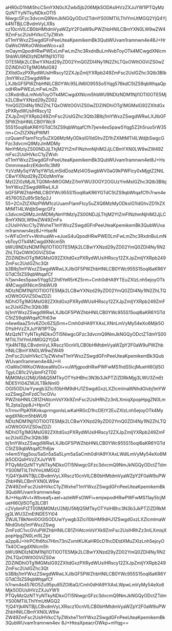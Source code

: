 aHR0cD1hMi5hcC5mYXN0cXZwbi5jb206Mjk5ODAsIHVzZXJuYW1lPTQyMzQzNTYyNTkyNDkxOTI5
NiwgcGFzc3dvcmQ9NmJkNGQyODctZTdmYS00MTliLThlYmUtMGQ2YjQ4Yjk4NTBjLCBvdmVyLXRs
cz10cnVlLCB0bHMtdmVyaWZpY2F0aW9uPWZhbHNlLCBmYXN0LW9wZW49ZmFsc2UsIHVkcC1yZWxh
eT1mYWxzZSwgdGFnPeeUteaKpemikemBk3QubWUvam1ramnwn4e48J+HrOaWsOWKoOWdoeWco+a3
mOaymQpodHRwPWExLmFwLmZhc3RxdnBuLmNvbToyOTk4MCwgdXNlcm5hbWU9NDIzNDM1NjI1OTI0
OTE5Mjk2LCBwYXNzd29yZD02YmQ0ZDI4Ny1lN2ZhLTQxOWItOGViZS0wZDZiNDhiOTg1MGMsIG92
ZXItdGxzPXRydWUsIHRscy12ZXJpZmljYXRpb249ZmFsc2UsIGZhc3Qtb3Blbj1mYWxzZSwgdWRw
LXJlbGF5PWZhbHNlLCB0YWc95LiN6IO955So5Yqg576kdC5tZS9qbWtqaQpodHRwPWEzLmFwLmZh
c3RxdnBuLmNvbToyOTk4MCwgdXNlcm5hbWU9NDIzNDM1NjI1OTI0OTE5Mjk2LCBwYXNzd29yZD02
YmQ0ZDI4Ny1lN2ZhLTQxOWItOGViZS0wZDZiNDhiOTg1MGMsIG92ZXItdGxzPXRydWUsIHRscy12
ZXJpZmljYXRpb249ZmFsc2UsIGZhc3Qtb3Blbj1mYWxzZSwgdWRwLXJlbGF5PWZhbHNlLCB0YWc9
55S15oql6aKR6YGTdC5tZS9qbWtqafCfh7jwn4es5paw5Yqg5Z2h5ruo5rW35rm+CnZtZXNzPWM1
czQuamFtamFtcy5uZXQ6MzMyODksIG1ldGhvZD1hZXMtMTI4LWdjbSwgcGFzc3dvcmQ9MzJmMDMy
NmYtMzIyZS00NDJjLThjM2YtZmFlNzhmNjhlM2JjLCBmYXN0LW9wZW49ZmFsc2UsIHVkcC1yZWxh
eT1mYWxzZSwgdGFnPeeUteaKpemikemBk3QubWUvam1ramnwn4et8J+HsOmmmea4rzEKdm1lc3M9
YzVzMy5qYW1qYW1zLm5ldDozMzI4OSwgbWV0aG9kPWFlcy0xMjgtZ2NtLCBwYXNzd29yZD0zMmYw
MzI2Zi0zMjJlLTQ0MmMtOGMzZi1mYWU3OGY2OGUzYmMsIGZhc3Qtb3Blbj1mYWxzZSwgdWRwLXJl
bGF5PWZhbHNlLCB0YWc955S15oql6aKR6YGTdC5tZS9qbWtqafCfh7rwn4e4576O5Zu95rSb5p2J
55+2CnZtZXNzPWM1czUuamFtamFtcy5uZXQ6MzMyODksIG1ldGhvZD1hZXMtMTI4LWdjbSwgcGFz
c3dvcmQ9MzJmMDMyNmYtMzIyZS00NDJjLThjM2YtZmFlNzhmNjhlM2JjLCBmYXN0LW9wZW49ZmFs
c2UsIHVkcC1yZWxheT1mYWxzZSwgdGFnPeeUteaKpemikemBk3QubWUvam1ramnwn4ez8J+HseiN
t+WFsOmYv+WnhuaWr+eJueS4uQpodHRwPWE0LmFwLmZhc3RxdnBuLmNvbToyOTk4MCwgdXNlcm5h
bWU9NDIzNDM1NjI1OTI0OTE5Mjk2LCBwYXNzd29yZD02YmQ0ZDI4Ny1lN2ZhLTQxOWItOGViZS0w
ZDZiNDhiOTg1MGMsIG92ZXItdGxzPXRydWUsIHRscy12ZXJpZmljYXRpb249ZmFsc2UsIGZhc3Qt
b3Blbj1mYWxzZSwgdWRwLXJlbGF5PWZhbHNlLCB0YWc955S15oql6aKR6YGTdC5tZS9qbWtqafCf
h7jwn4es5paw5Yqg5Z2h6YeR5rKZ5rm+Cmh0dHA9YTEuZXIzLnh5ejoyOTk4MCwgdXNlcm5hbWU9
NDIzNDM1NjI1OTI0OTE5Mjk2LCBwYXNzd29yZD02YmQ0ZDI4Ny1lN2ZhLTQxOWItOGViZS0wZDZi
NDhiOTg1MGMsIG92ZXItdGxzPXRydWUsIHRscy12ZXJpZmljYXRpb249ZmFsc2UsIGZhc3Qtb3Bl
bj1mYWxzZSwgdWRwLXJlbGF5PWZhbHNlLCB0YWc955S15oql6aKR6YGTdC5tZS9qbWtqafCfh63w
n4ew6aaZ5riv6ZOc6ZSj5rm+Cmh0dHA9YXAxLXNnLmVyMy54eXo6Mjk5ODYsIHVzZXJuYW1lPTQy
MzQzNTYyNTkyNDkxOTI5NiwgcGFzc3dvcmQ9NmJkNGQyODctZTdmYS00MTliLThlYmUtMGQ2YjQ4
Yjk4NTBjLCBvdmVyLXRscz10cnVlLCB0bHMtdmVyaWZpY2F0aW9uPWZhbHNlLCBmYXN0LW9wZW49
ZmFsc2UsIHVkcC1yZWxheT1mYWxzZSwgdGFnPeeUteaKpemikemBk3QubWUvam1ramnwn4e48J+H
rOaWsOWKoOWdoeaWsOi+vuWfjgpodHRwPWFwMS1hdS5lcjMueHl6OjI5OTgyLCB1c2VybmFtZT00
MjM0MzU2MjU5MjQ5MTkyOTYsIHBhc3N3b3JkPTZiZDRkMjg3LWU3ZmEtNDE5Yi04ZWJlLTBkNmI0
OGI5ODUwYywgb3Zlci10bHM9dHJ1ZSwgdGxzLXZlcmlmaWNhdGlvbj1mYWxzZSwgZmFzdC1vcGVu
PWZhbHNlLCB1ZHAtcmVsYXk9ZmFsc2UsIHRhZz3nlLXmiqXpopHpgZN0Lm1lL2pta2pp8J+HpvCf
h7rmvrPlpKfliKnkuprmgonlsLwKaHR0cD1hcDEtY2EuZXIzLnh5ejoyOTk4MywgdXNlcm5hbWU9
NDIzNDM1NjI1OTI0OTE5Mjk2LCBwYXNzd29yZD02YmQ0ZDI4Ny1lN2ZhLTQxOWItOGViZS0wZDZi
NDhiOTg1MGMsIG92ZXItdGxzPXRydWUsIHRscy12ZXJpZmljYXRpb249ZmFsc2UsIGZhc3Qtb3Bl
bj1mYWxzZSwgdWRwLXJlbGF5PWZhbHNlLCB0YWc955S15oql6aKR6YGTdC5tZS9qbWtqafCfh6jw
n4em5Yqg5ou/5aSn5aSa5Lym5aSaCmh0dHA9YXAxLWdlLmVyMy54eXo6Mjk5ODQsIHVzZXJuYW1l
PTQyMzQzNTYyNTkyNDkxOTI5NiwgcGFzc3dvcmQ9NmJkNGQyODctZTdmYS00MTliLThlYmUtMGQ2
YjQ4Yjk4NTBjLCBvdmVyLXRscz10cnVlLCB0bHMtdmVyaWZpY2F0aW9uPWZhbHNlLCBmYXN0LW9w
ZW49ZmFsc2UsIHVkcC1yZWxheT1mYWxzZSwgdGFnPeeUteaKpemikemBk3QubWUvam1ramnwn4ep
8J+HquW+t+Wbveafj+ael+azleWFsOWFi+emjwpodHRwPWFwMS11ay5lcjMueHl6OjI5OTg3LCB1
c2VybmFtZT00MjM0MzU2MjU5MjQ5MTkyOTYsIHBhc3N3b3JkPTZiZDRkMjg3LWU3ZmEtNDE5Yi04
ZWJlLTBkNmI0OGI5ODUwYywgb3Zlci10bHM9dHJ1ZSwgdGxzLXZlcmlmaWNhdGlvbj1mYWxzZSwg
ZmFzdC1vcGVuPWZhbHNlLCB1ZHAtcmVsYXk9ZmFsc2UsIHRhZz3nlLXmiqXpopHpgZN0Lm1lL2pt
a2pp8J+HrPCfh6foi7Hlm73niZvmtKUKaHR0cD1hcDEtdXMuZXIzLnh5ejoyOTk4OCwgdXNlcm5h
bWU9NDIzNDM1NjI1OTI0OTE5Mjk2LCBwYXNzd29yZD02YmQ0ZDI4Ny1lN2ZhLTQxOWItOGViZS0w
ZDZiNDhiOTg1MGMsIG92ZXItdGxzPXRydWUsIHRscy12ZXJpZmljYXRpb249ZmFsc2UsIGZhc3Qt
b3Blbj1mYWxzZSwgdWRwLXJlbGF5PWZhbHNlLCB0YWc955S15oql6aKR6YGTdC5tZS9qbWtqafCf
h7rwn4e4576O5Zu95pu85ZOI6aG/Cmh0dHA9YXAxLWpwLmVyMy54eXo6Mjk5ODUsIHVzZXJuYW1l
PTQyMzQzNTYyNTkyNDkxOTI5NiwgcGFzc3dvcmQ9NmJkNGQyODctZTdmYS00MTliLThlYmUtMGQ2
YjQ4Yjk4NTBjLCBvdmVyLXRscz10cnVlLCB0bHMtdmVyaWZpY2F0aW9uPWZhbHNlLCBmYXN0LW9w
ZW49ZmFsc2UsIHVkcC1yZWxheT1mYWxzZSwgdGFnPeeUteaKpemikemBk3QubWUvam1ramnwn4ev
8J+HteaXpeacrOWkp+mYqg==

